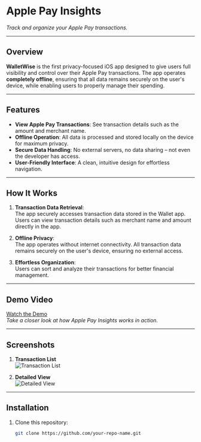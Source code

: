 # **Apple Pay Insights**  
*Track and organize your Apple Pay transactions.*

---

## **Overview**  
**WalletWise** is the first privacy-focused iOS app designed to give users full visibility and control over their Apple Pay transactions. The app operates **completely offline**, ensuring that all data remains securely on the user's device, while enabling users to properly manage their spending.  

---

## **Features**  
- **View Apple Pay Transactions**: See transaction details such as the amount and merchant name.  
- **Offline Operation**: All data is processed and stored locally on the device for maximum privacy.  
- **Secure Data Handling**: No external servers, no data sharing – not even the developer has access.  
- **User-Friendly Interface**: A clean, intuitive design for effortless navigation.  

---

## **How It Works**  
1. **Transaction Data Retrieval**:  
   The app securely accesses transaction data stored in the Wallet app. Users can view transaction details such as merchant name and amount directly in the app.  

2. **Offline Privacy**:  
   The app operates without internet connectivity. All transaction data remains securely on the user's device, ensuring no external access.  

3. **Effortless Organization**:  
   Users can sort and analyze their transactions for better financial management.  

---

## **Demo Video**  
[Watch the Demo](https://link-to-your-video)  
*Take a closer look at how Apple Pay Insights works in action.*  

---

## **Screenshots**  
1. **Transaction List**  
   ![Transaction List](https://link-to-image-1)  

2. **Detailed View**  
   ![Detailed View](https://link-to-image-2)  

---

## **Installation**  
1. Clone this repository:  
   ```bash
   git clone https://github.com/your-repo-name.git
